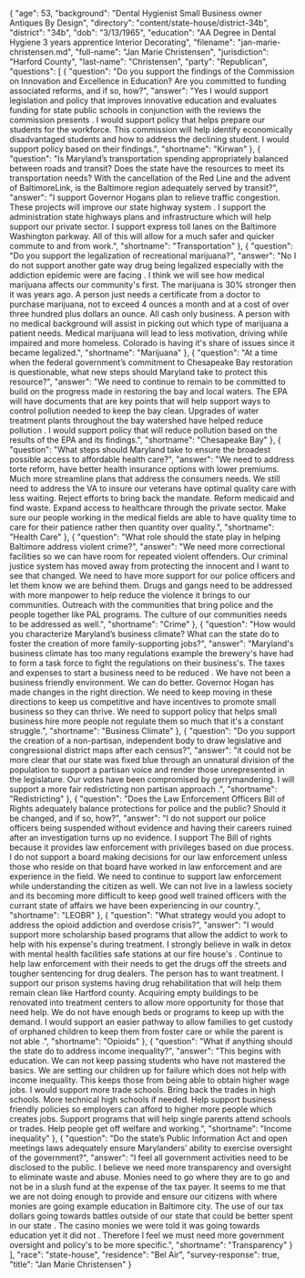 {
  "age": 53,
  "background": "Dental Hygienist Small Business owner Antiques By Design",
  "directory": "content/state-house/district-34b",
  "district": "34b",
  "dob": "3/13/1965",
  "education": "AA Degree in Dental Hygiene 3 years apprentice  Interior Decorating",
  "filename": "jan-marie-christensen.md",
  "full-name": "Jan Marie Christensen",
  "jurisdiction": "Harford County",
  "last-name": "Christensen",
  "party": "Republican",
  "questions": [
    {
      "question": "Do you support the findings of the Commission on Innovation and Excellence in Education? Are you committed to funding associated reforms, and if so, how?",
      "answer": "Yes I would support legislation and policy that improves innovative education and evaluates funding for state public schools in conjunction with  the reviews the commission presents . I would support policy that helps prepare our students for the workforce. This commission will help identify economically disadvantaged students and how to address the declining student. I would support policy based on their findings.",
      "shortname": "Kirwan"
    },
    {
      "question": "Is Maryland’s transportation spending appropriately balanced between roads and transit? Does the state have the resources to meet its transportation needs? With the cancellation of the Red Line and the advent of BaltimoreLink, is the Baltimore region adequately served by transit?",
      "answer": "I support Governor Hogans plan to relieve traffic congestion. These projects will improve our state highway system . I support the administration state highways plans and infrastructure which will help support our private sector. I support express toll lanes on the Baltimore Washington parkway.  All of this will allow for a much safer and quicker commute to and from work.",
      "shortname": "Transportation"
    },
    {
      "question": "Do you support the legalization of recreational marijuana?",
      "answer": "No  I do not support another gate way drug being legalized especially with the addiction epidemic were are facing . I think we will see how medical marijuana affects our community's first. The marijuana is 30% stronger then it was years ago. A person just needs a certificate from a doctor to purchase marijuana, not to exceed 4 ounces a month and at a cost of over three hundred plus dollars  an ounce.  All cash only business. A person with no medical background will assist in picking out which type of marijuana a patient needs. Medical marijuana  will lead to less motivation, driving while impaired and more homeless. Colorado is having it's share of issues since it became legalized.",
      "shortname": "Marijuana"
    },
    {
      "question": "At a time when the federal government’s commitment to Chesapeake Bay restoration is questionable, what new steps should Maryland take to protect this resource?",
      "answer": "We need to continue to remain to be committed to build on the progress made in restoring the bay and local waters. The EPA will have documents that are key points that will help support ways to control pollution needed to keep the bay clean. Upgrades of water treatment plants  throughout the bay watershed have helped reduce pollution . I would support policy that will reduce pollution based on the results of the EPA and its findings.",
      "shortname": "Chesapeake Bay"
    },
    {
      "question": "What steps should Maryland take to ensure the broadest possible access to affordable health care?",
      "answer": "We need to address torte reform, have better health insurance options with lower premiums. Much more streamline plans that address the consumers needs. We still need to address the VA to insure our veterans have optimal quality care with less waiting. Reject efforts to bring back the mandate. Reform medicaid and  find waste. Expand access to healthcare through the private sector. Make sure our people working in the medical fields are able to have quality time to care for their patience rather then quantity over quality.",
      "shortname": "Health Care"
    },
    {
      "question": "What role should the state play in helping Baltimore address violent crime?",
      "answer": "We need more correctional facilities so we can have room for repeated violent offenders. Our criminal justice system has moved away from protecting the innocent and I want to see that changed. We need to have more support for our police officers and let them know we are behind them. Drugs and gangs need to be addressed with more manpower to help reduce the violence it brings to our communities. Outreach with the communities that bring police and the people together like PAL programs. The culture of our communities needs to be addressed as well.",
      "shortname": "Crime"
    },
    {
      "question": "How would you characterize Maryland’s business climate? What can the state do to foster the creation of more family-supporting jobs?",
      "answer": "Maryland's business climate has too many regulations example the brewery's have had to form a task force to fight the regulations on their business's. The taxes and expenses to start a business need to be reduced . We have not been a business friendly environment. We can do better. Governor Hogan has made changes in the right direction. We need to keep moving in these directions to keep us competitive and  have incentives to promote small business so they can thrive. We need to support policy that helps small business hire more people not regulate them so much that it's a constant struggle.",
      "shortname": "Business Climate"
    },
    {
      "question": "Do you support the creation of a non-partisan, independent body to draw legislative and congressional district maps after each census?",
      "answer": "it could not be more clear that our state was fixed blue through an unnatural division of the population to support a partisan voice and render those unrepresented in the legislature. Our votes have been compromised by gerrymandering. I will support a more fair redistricting  non partisan approach .",
      "shortname": "Redistricting"
    },
    {
      "question": "Does the Law Enforcement Officers Bill of Rights adequately balance protections for police and the public? Should it be changed, and if so, how?",
      "answer": "I do not support our police officers being suspended without evidence and having their careers ruined after an investigation turns up no evidence. I support The Bill of rights because it provides law enforcement with privileges based on due  process. I do not support a board making decisions for our law enforcement unless  those who reside on that board have worked in law enforcement  and are experience in the field. We need to continue to  support  law enforcement while understanding the citizen as well. We can not live in a lawless society and its becoming more difficult to keep good well trained officers with the currant state of affairs we have been experiencing in our country.",
      "shortname": "LEOBR"
    },
    {
      "question": "What strategy would you adopt to address the opioid addiction and overdose crisis?",
      "answer": "I would support more scholarship based programs that allow the addict to work to help with his expense's during treatment. I strongly believe in walk in detox with mental health facilities safe stations at our fire house's . Continue to help law enforcement with their needs to get the drugs off the streets and tougher sentencing for drug dealers. The person has to want treatment. I support our prison systems having drug rehabilitation that will help them remain clean like Hartford county. Acquiring empty buildings to be renovated into treatment centers to allow more opportunity for those that need help. We do not have enough beds or programs to keep up with the demand.  I would support an easier pathway to allow families to get custody of orphaned children to keep them from foster care or while the parent is not able .",
      "shortname": "Opioids"
    },
    {
      "question": "What if anything should the state do to address income inequality?",
      "answer": "This begins with education. We can not keep passing students who have not mastered the basics. We are setting our children up for failure which does not help with income inequality. This keeps those from being able to obtain higher wage jobs. I would support more trade schools. Bring back the trades in high schools. More technical high schools if needed. Help support business friendly policies so employers can afford to higher more people which creates jobs. Support programs that will help single parents attend schools or trades. Help people get off welfare and working.",
      "shortname": "Income inequality"
    },
    {
      "question": "Do the state’s Public Information Act and open meetings laws adequately ensure Marylanders’ ability to exercise oversight of the government?",
      "answer": "I feel all government activities need to be disclosed to the public. I believe we need more transparency  and oversight to eliminate waste and abuse. Monies need to go where they are to go and not be in a slush fund at the expense of the tax payer. It seems to me that we are not doing enough to provide and ensure our citizens with where  monies are going example education in Baltimore city. The use of our tax dollars going towards battles outside of our state that could be better spent in our state . The casino monies we were told it was going towards education yet it did not . Therefore I feel we must need more government oversight and policy's to be more specific.",
      "shortname": "Transparency"
    }
  ],
  "race": "state-house",
  "residence": "Bel Air",
  "survey-response": true,
  "title": "Jan Marie Christensen"
}
